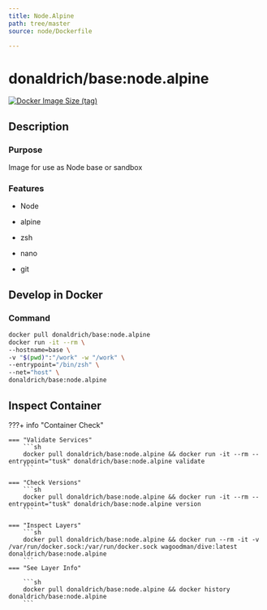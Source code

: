 ```yaml
---
title: Node.Alpine
path: tree/master
source: node/Dockerfile

---
```


# donaldrich/base:node.alpine

[![Docker Image Size (tag)](https://img.shields.io/docker/image-size/donaldrich/base/node.alpine?color=blue&label=size&logo=docker&style=flat-square)](https://hub.docker.com/r/donaldrich/base/node.alpine)

## Description

### Purpose

Image for use as Node base or sandbox

### Features

- Node

- alpine

- zsh

- nano

- git

## Develop in Docker

### Command

```sh
docker pull donaldrich/base:node.alpine
docker run -it --rm \
--hostname=base \
-v "$(pwd)":"/work" -w "/work" \
--entrypoint="/bin/zsh" \
--net="host" \
donaldrich/base:node.alpine
```

## Inspect Container

???+ info "Container Check"

    === "Validate Services"
        ```sh
        docker pull donaldrich/base:node.alpine && docker run -it --rm --entrypoint="tusk" donaldrich/base:node.alpine validate
        ```

    === "Check Versions"
        ```sh
        docker pull donaldrich/base:node.alpine && docker run -it --rm --entrypoint="tusk" donaldrich/base:node.alpine version
        ```

    === "Inspect Layers"
        ```sh
        docker pull donaldrich/base:node.alpine && docker run --rm -it -v /var/run/docker.sock:/var/run/docker.sock wagoodman/dive:latest donaldrich/base:node.alpine
        ```
    === "See Layer Info"

        ```sh
        docker pull donaldrich/base:node.alpine && docker history donaldrich/base:node.alpine
        ```
